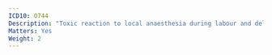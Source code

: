 ```yaml
---
ICD10: O744
Description: "Toxic reaction to local anaesthesia during labour and delivery"
Matters: Yes
Weight: 2
---
```


